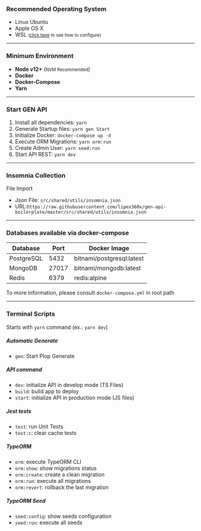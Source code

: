 ### Recommended Operating System
  * Linux Ubuntu
  * Apple OS X
  * WSL <small>([click here](https://gist.github.com/lipex360x/5f8fb16902377a731d501a01568e36e0) to see how to configure)</small>

---

### Minimum Environment
  * **Node v12+** (<small>NVM Recommended</small>)
  * **Docker**
  * **Docker-Compose**
  * **Yarn**

---

### Start GEN API

  1. Install all dependencies: `yarn`
  2. Generate Startup files: `yarn gen Start`
  3. Initialize Docker: `docker-compose up -d`
  4. Execute ORM Migrations: `yarn orm:run`
  5. Create Admin User: `yarn seed:run`
  6. Start API REST: `yarn dev`

---

### Insomnia Collection

File Import

  * Json File: `src/shared/utils/insomnia.json`
  * URL:`https://raw.githubusercontent.com/lipex360x/gen-api-boilerplate/master/src/shared/utils/insomnia.json`

---

### Databases available via docker-compose

Database  | Port | Docker Image
------------- | ------------- | -------------
PostgreSQL  | 5432 | bitnami/postgresql:latest
MongoDB  | 27017 | bitnami/mongodb:latest
Redis  | 6379 | redis:alpine

To more information, please consult `docker-compose.yml` in root path

---

### Terminal Scripts

Starts with `yarn` command (ex.: `yarn dev`)

##### Automatic Generate
  * `gen`: Start Plop Generate

##### API command
  * `dev`: initialize API in develop mode (TS Files)
  * `build`: build app to deploy
  * `start`: initialize API in production mode (JS files)

##### Jest tests
  * `test`: run Unit Tests
  * `test:c`: clear cache tests

##### TypeORM
  * `orm`: execute TypeORM CLI
  * `orm:show`: show migrations status
  * `orm:create`: create a clean migration
  * `orm:run`: execute all migrations
  * `orm:revert`: rollback the last migration

##### TypeORM Seed
  * `seed:config`: show seeds configuration
  * `seed:run`: execute all seeds
